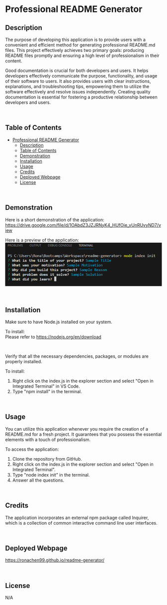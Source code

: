# Professional README Generator

## Description

The purpose of developing this application is to provide users with a convenient and efficient method for generating professional README.md files. This project effectively achieves two primary goals: producing README files promptly and ensuring a high level of professionalism in their content.

Good documentation is crucial for both developers and users. It helps developers effectively communicate the purpose, functionality, and usage of their software to users. It also provides users with clear instructions, explanations, and troubleshooting tips, empowering them to utilize the software effectively and resolve issues independently. Creating quality documentation is essential for fostering a productive relationship between developers and users.

<br>

## Table of Contents

- [Professional README Generator](#professional-readme-generator)
  - [Description](#description)
  - [Table of Contents](#table-of-contents)
  - [Demonstration](#demonstration)
  - [Installation](#installation)
  - [Usage](#usage)
  - [Credits](#credits)
  - [Deployed Webpage](#deployed-webpage)
  - [License](#license)

<br>

## Demonstration

Here is a short demonstration of the application: https://drive.google.com/file/d/1OAbdZ3JZJRNyK4_HUfOie_vUnRUvyND7/view

Here is a preview of the application:\
![Screenshot of the integrated terminal with inquirer prompts and answers shown](./assets/images/Screenshot.png)

<br>

## Installation

Make sure to have Node.js installed on your system.

To install:\
Please refer to https://nodejs.org/en/download

<br>

Verify that all the necessary dependencies, packages, or modules are properly installed.

To install:
1. Right click on the index.js in the explorer section and select "Open in Integrated Terminal" in VS Code.
2. Type "npm install" in the terminal.

<br>

## Usage

You can utilize this application whenever you require the creation of a README.md for a fresh project. It guarantees that you possess the essential elements with a touch of professionalism.

To access the application:

1. Clone the repository from GitHub.
2. Right click on the index.js in the explorer section and select "Open in Integrated Terminal". 
3. Type "node index init" in the terminal.
4. Answer all the questions.

<br>

## Credits

The application incorporates an external npm package called Inquirer, which is a collection of common interactive command line user interfaces.

<br>

## Deployed Webpage

https://ronachen99.github.io/readme-generator/

<br>

## License

N/A

<br>